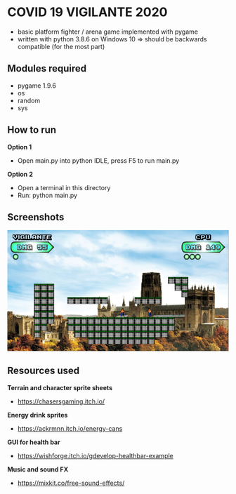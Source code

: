 # COVID 19 VIGILANTE 2020
- basic platform fighter / arena game implemented with pygame
- written with python 3.8.6 on Windows 10 => should be backwards compatible (for the most part)

## Modules required
- pygame 1.9.6
- os
- random
- sys

## How to run
**Option 1**
- Open main.py into python IDLE, press F5 to run main.py

**Option 2**
- Open a terminal in this directory
- Run: python main.py

## Screenshots
![Image](./images/screenshot.png)

## Resources used
**Terrain and character sprite sheets**
- https://chasersgaming.itch.io/

**Energy drink sprites**
- https://ackrmnn.itch.io/energy-cans

**GUI for health bar**
- https://wishforge.itch.io/gdevelop-healthbar-example

**Music and sound FX**
- https://mixkit.co/free-sound-effects/

